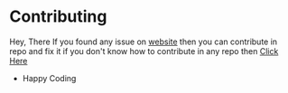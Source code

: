# Contributing

Hey, There If you found any issue on [website](https://pritudev.me) then you can contribute in repo and fix it if you don't know how to contribute in any repo then [Click Here](https://www.youtube.com/watch?v=HbSjyU2vf6Y)

- Happy Coding
